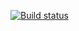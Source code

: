 [![Build status](https://ci.appveyor.com/api/projects/status/byhd5107ut216eux?svg=true)](https://ci.appveyor.com/project/Akir800/selenide)